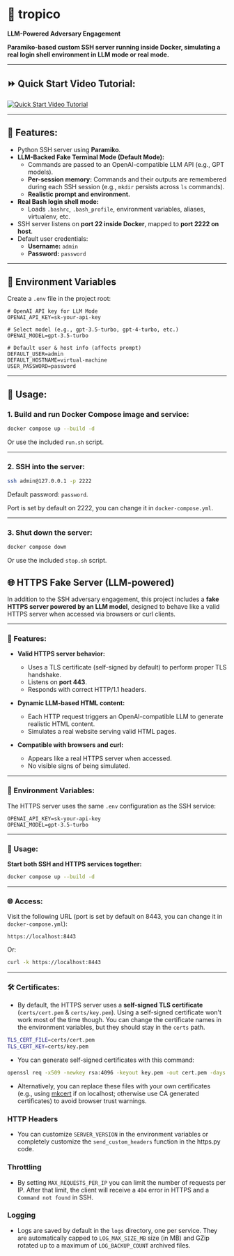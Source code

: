 # 🌴 tropico

**LLM-Powered Adversary Engagement**

**Paramiko-based custom SSH server running inside Docker, simulating a real login shell environment in LLM mode or real mode.**

---

## ⏩ Quick Start Video Tutorial:

[![Quick Start Video Tutorial](https://img.youtube.com/vi/yy3VrI6ChQc/0.jpg)](https://www.youtube.com/watch?v=yy3VrI6ChQc)


---


## 🚀 Features:

- Python SSH server using **Paramiko**.
- **LLM-Backed Fake Terminal Mode (Default Mode):**
  - Commands are passed to an OpenAI-compatible LLM API (e.g., GPT models).
  - **Per-session memory:** Commands and their outputs are remembered during each SSH session (e.g., `mkdir` persists across `ls` commands).
  - **Realistic prompt and environment.**
- **Real Bash login shell mode:**
  - Loads `.bashrc`, `.bash_profile`, environment variables, aliases, virtualenv, etc.
- SSH server listens on **port 22 inside Docker**, mapped to **port 2222 on host**.
- Default user credentials:
  - **Username:** `admin`
  - **Password:** `password`

---

## 🔑 Environment Variables

Create a `.env` file in the project root:

```
# OpenAI API key for LLM Mode
OPENAI_API_KEY=sk-your-api-key

# Select model (e.g., gpt-3.5-turbo, gpt-4-turbo, etc.)
OPENAI_MODEL=gpt-3.5-turbo

# Default user & host info (affects prompt)
DEFAULT_USER=admin
DEFAULT_HOSTNAME=virtual-machine
USER_PASSWORD=password
```

---

## 🐳 Usage:

### 1. **Build and run Docker Compose image and service:**

```bash
docker compose up --build -d
```

Or use the included `run.sh` script.

---

### 2. **SSH into the server:**

```bash
ssh admin@127.0.0.1 -p 2222
```
Default password: `password`.

Port is set by default on 2222, you can change it in `docker-compose.yml`.

---

### 3. **Shut down the server:**

```bash
docker compose down
```

Or use the included `stop.sh` script.


## 🌐 HTTPS Fake Server (LLM-powered)

In addition to the SSH adversary engagement, this project includes a **fake HTTPS server powered by an LLM model**, designed to behave like a valid HTTPS server when accessed via browsers or curl clients.

---

### 🚀 Features:

- **Valid HTTPS server behavior:**
  - Uses a TLS certificate (self-signed by default) to perform proper TLS handshake.
  - Listens on **port 443**.
  - Responds with correct HTTP/1.1 headers.

- **Dynamic LLM-based HTML content:**
  - Each HTTP request triggers an OpenAI-compatible LLM to generate realistic HTML content.
  - Simulates a real website serving valid HTML pages.

- **Compatible with browsers and curl:**
  - Appears like a real HTTPS server when accessed.
  - No visible signs of being simulated.

---

### 🔑 Environment Variables:

The HTTPS server uses the same `.env` configuration as the SSH service:

```
OPENAI_API_KEY=sk-your-api-key
OPENAI_MODEL=gpt-3.5-turbo
```

---

### 🐳 Usage:

**Start both SSH and HTTPS services together:**

```bash
docker compose up --build -d
```

---

### 🌐 Access:

Visit the following URL (port is set by default on 8443, you can change it in `docker-compose.yml`):

```
https://localhost:8443
```

Or:

```bash
curl -k https://localhost:8443
```

---

### 🛠 Certificates:

- By default, the HTTPS server uses a **self-signed TLS certificate** (`certs/cert.pem` & `certs/key.pem`). Using a self-signed certificate won't work most of the time though. You can change the certificate names in the environment variables, but they should stay in the `certs` path.
```bash
TLS_CERT_FILE=certs/cert.pem
TLS_CERT_KEY=certs/key.pem
```


- You can generate self-signed certificates with this command:
```bash
openssl req -x509 -newkey rsa:4096 -keyout key.pem -out cert.pem -days 365 -nodes -subj "/CN=localhost"
```

- Alternatively, you can replace these files with your own certificates (e.g., using [mkcert](https://github.com/FiloSottile/mkcert) if on localhost; otherwise use CA generated certificates) to avoid browser trust warnings.

### HTTP Headers
- You can customize `SERVER_VERSION` in the environment variables or completely customize the `send_custom_headers` function in the https.py code.

### Throttling

- By setting `MAX_REQUESTS_PER_IP` you can limit the number of requests per IP. After that limit, the client will receive a `404` error in HTTPS and a `Command not found` in SSH.

### Logging

- Logs are saved by default in the `logs` directory, one per service. They are automatically capped to `LOG_MAX_SIZE_MB` size (in MB) and GZip rotated up to a maximum of `LOG_BACKUP_COUNT` archived files.
